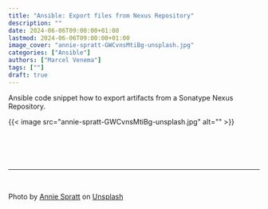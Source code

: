```yaml
---
title: "Ansible: Export files from Nexus Repository"
description: ""
date: 2024-06-06T09:00:00+01:00
lastmod: 2024-06-06T09:00:00+01:00
image_cover: "annie-spratt-GWCvnsMtiBg-unsplash.jpg"
categories: ["Ansible"]
authors: ["Marcel Venema"] 
tags: [""]
draft: true
---
```


Ansible code snippet how to export artifacts from a Sonatype Nexus Repository.

<!--more-->
{{< image src="annie-spratt-GWCvnsMtiBg-unsplash.jpg" alt="" >}}


```ansible



```


&nbsp;  

---
&nbsp;

Photo by <a href="https://unsplash.com/@anniespratt?utm_content=creditCopyText&utm_medium=referral&utm_source=unsplash">Annie Spratt</a> on <a href="https://unsplash.com/photos/photo-of-library-shelves-GWCvnsMtiBg?utm_content=creditCopyText&utm_medium=referral&utm_source=unsplash">Unsplash</a>
  